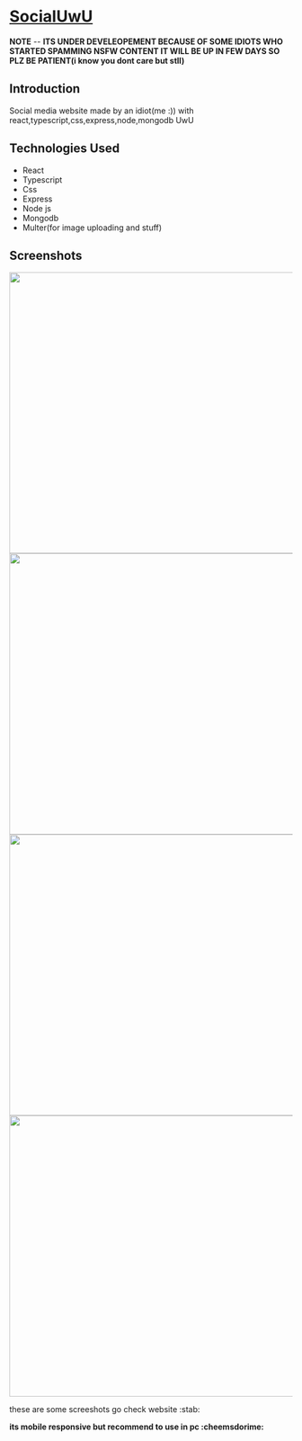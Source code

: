 # [SocialUwU](https://socialuwu.netlify.app/)

**NOTE** -- **ITS UNDER DEVELEOPEMENT BECAUSE OF SOME IDIOTS WHO STARTED SPAMMING NSFW CONTENT IT WILL BE UP IN FEW DAYS SO PLZ BE PATIENT(i know you dont care but stll)**

## Introduction
Social media website made by an idiot(me :)) with react,typescript,css,express,node,mongodb UwU

## Technologies Used
- React
- Typescript
- Css
- Express
- Node js
- Mongodb
- Multer(for image uploading and stuff)

## Screenshots
<img src = "https://github.com/VarunLanjhara/SocialUwU/blob/main/client/github_images/homedark.png" alt = "" width = "1100px" height = "500px">
<img src = "https://github.com/VarunLanjhara/SocialUwU/blob/main/client/github_images/profileuser.png" alt = "" width = "1100px" height = "500px">
<img src = "https://github.com/VarunLanjhara/SocialUwU/blob/main/client/github_images/profileotheruser.png" alt = "" width = "1100px" height = "500px">
<img src = "https://github.com/VarunLanjhara/SocialUwU/blob/main/client/github_images/settings.png" alt = "" width = "1100px" height = "500px">

these are some screeshots go check website :stab:

**its mobile responsive but recommend to use in pc :cheemsdorime:**
